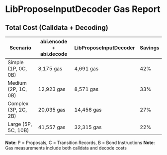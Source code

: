 # LibProposeInputDecoder Gas Report

## Total Cost (Calldata + Decoding)

| Scenario             | abi.encode + abi.decode | LibProposeInputDecoder | Savings |
| -------------------- | ----------------------- | ---------------------- | ------- |
| Simple (1P, 0C, 0B)  | 8,175 gas               | 4,691 gas              | 42%     |
| Medium (2P, 1C, 0B)  | 12,923 gas              | 8,571 gas              | 33%     |
| Complex (3P, 2C, 2B) | 20,035 gas              | 14,456 gas             | 27%     |
| Large (5P, 5C, 10B)  | 41,557 gas              | 32,315 gas             | 22%     |

**Note**: P = Proposals, C = Transition Records, B = Bond Instructions
**Note**: Gas measurements include both calldata and decode costs

